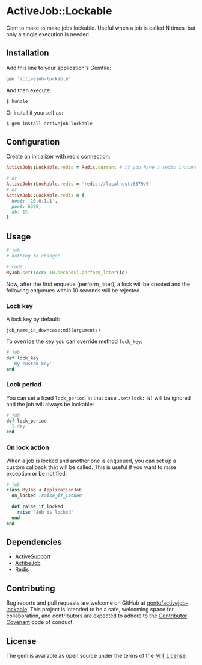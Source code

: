 # ActiveJob::Lockable

Gem to make to make jobs lockable. Useful when a job is called N times, but only a single execution is needed.

## Installation

Add this line to your application's Gemfile:

```ruby
gem 'activejob-lockable'
```

And then execute:

    $ bundle

Or install it yourself as:

    $ gem install activejob-lockable
    
## Configuration

Create an initializer with redis connection:

```ruby
ActiveJob::Lockable.redis = Redis.current # if you have a redis instance

# or
ActiveJob::Lockable.redis = 'redis://localhost:6379/0'
# or
ActiveJob::Lockable.redis = {
  host: '10.0.1.1',
  port: 6380,
  db: 15
}
```

## Usage

```ruby
# job
# nothing to change!
```
```ruby
# code
MyJob.set(lock: 10.seconds).perform_later(id)
```

Now, after the first enqueue (perform_later), a lock will be created and the following enqueues within 10 seconds will be rejected.

### Lock key

A lock key by default:

`job_name_in_downcase:md5(arguments)`

To override the key you can override method `lock_key`:

```ruby
# job
def lock_key
  'my-custom-key'
end
```

### Lock period

You can set a fixed `lock_period`, in that case `.set(lock: N)` will be ignored and the job will always be lockable:

```ruby
# job
def lock_period
  1.day
end
```

### On lock action

When a job is locked and another one is enqueued, you can set up a custom callback that will be called. This is useful if you want to raise exception or be notified:

```ruby
# job
class MyJob < ApplicationJob
  on_locked :raise_if_locked

  def raise_if_locked
    raise 'Job is locked'
  end
end
```

## Dependencies

* [ActiveSupport](https://github.com/rails/rails/tree/master/activesupport)
* [ActibeJob](https://github.com/rails/rails/tree/master/activejob)
* [Redis](https://redis.io/)

## Contributing

Bug reports and pull requests are welcome on GitHub at [qonto/activejob-lockable](https://github.com/qonto/activejob-lockable). This project is intended to be a safe, welcoming space for collaboration, and contributors are expected to adhere to the [Contributor Covenant](http://contributor-covenant.org) code of conduct.

## License

The gem is available as open source under the terms of the [MIT License](http://opensource.org/licenses/MIT).
